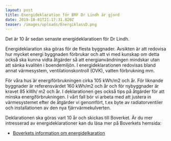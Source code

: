```yaml
---
layout: post
title: Energideklaration för BRF Dr Lindh är gjord
date: 2019-10-01T21:17:31.820Z
teaser: /images/uploads/EnergiklassD.png
---
```

Det är 10 år sedan senaste energideklaratioen för Dr Lindh.

Energideklaration ska göras för de flesta byggnader. Avsikten är att redovisa hur mycket energi byggnaden förbrukar och att vi med kunskap om detta också ska kunna vidta åtgärder så att energianvändningen mindskar utan att sänka kvalitén i boendemiljön. I energideklarationen redovisas bland annat värmesystem, ventilationskontroll (OVK), vatten förbrukning mm.

För våra hus är energiförbrukningen cirka 105 kWh/m2 och år. För liknande byggnader är referensvärdet 160 kWh/m2 och år och för nybyggnader är kravet 85 kWh/ m2 och år. I deklarationen ges också tips på åtgärder för att minska energiförbrukningen. I vårt fall bör vi arbeta med att justera in värmesystemet efter de åtgärder vi genomfört, t.ex byte av radiatorventiler och installationen av den nya fjärrvärmekulverten.

Deklarationen ska göras vart 10 år och skickas till Boverket.  Är du mer intresserad av energideklarationer kan du läsa mer på Boverkets hemsida: 

* [Boverkets information om energidelkaration](https://www.boverket.se/sv/energideklaration/energideklaration/)
